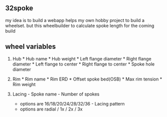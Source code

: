 ## 32spoke
my idea is to build a webapp helps my own hobby project to build a wheelset. but this wheelbuilder to calculate spoke length for the coming build


## wheel variables
  1. Hub
    * Hub name
    * Hub weight
    * Left flange diameter
    * Right flange diameter
    * Left flange to center
    * Right flange to center 
    * Spoke hole diameter
 
    
  2. Rim
    * Rim name
    * Rim ERD
    * Offset spoke bed(OSB)
    * Max rim tension
    * Rim weight
    
  3. Lacing
    - Spoke name
    - Number of spokes
      - options are 16/18/20/24/28/32/36
    - Lacing pattern
      - options are radial / 1x / 2x / 3x
      
      
    
